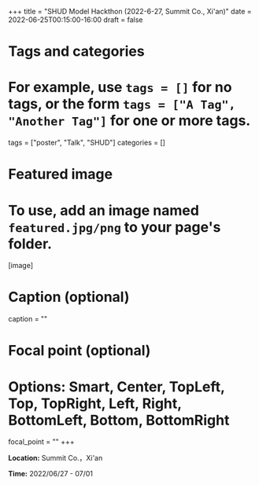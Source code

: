 +++
title = "SHUD Model Hackthon (2022-6-27, Summit Co., Xi'an)"
date = 2022-06-25T00:15:00-16:00
draft = false

# Tags and categories
# For example, use `tags = []` for no tags, or the form `tags = ["A Tag", "Another Tag"]` for one or more tags.
tags = ["poster", "Talk", "SHUD"]
categories = []

# Featured image
# To use, add an image named `featured.jpg/png` to your page's folder.
[image]
  # Caption (optional)
  caption = ""

  # Focal point (optional)
  # Options: Smart, Center, TopLeft, Top, TopRight, Left, Right, BottomLeft, Bottom, BottomRight
  focal_point = ""
+++


**Location:** Summit Co.，Xi'an

**Time:** 2022/06/27 - 07/01
